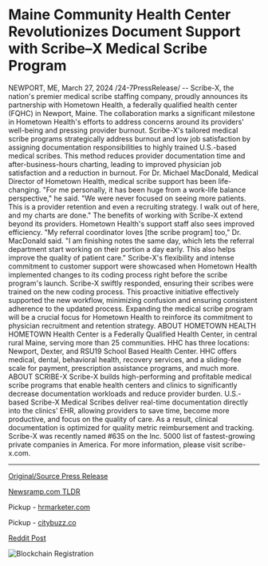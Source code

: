 # Maine Community Health Center Revolutionizes Document Support with Scribe–X Medical Scribe Program

NEWPORT, ME, March 27, 2024 /24-7PressRelease/ -- Scribe-X, the nation's premier medical scribe staffing company, proudly announces its partnership with Hometown Health, a federally qualified health center (FQHC) in Newport, Maine. The collaboration marks a significant milestone in Hometown Health's efforts to address concerns around its providers' well-being and pressing provider burnout.  Scribe-X's tailored medical scribe programs strategically address burnout and low job satisfaction by assigning documentation responsibilities to highly trained U.S.-based medical scribes. This method reduces provider documentation time and after-business-hours charting, leading to improved physician job satisfaction and a reduction in burnout.  For Dr. Michael MacDonald, Medical Director of Hometown Health, medical scribe support has been life-changing. "For me personally, it has been huge from a work-life balance perspective," he said. "We were never focused on seeing more patients. This is a provider retention and even a recruiting strategy. I walk out of here, and my charts are done."  The benefits of working with Scribe-X extend beyond its providers. Hometown Health's support staff also sees improved efficiency. "My referral coordinator loves [the scribe program] too," Dr. MacDonald said. "I am finishing notes the same day, which lets the referral department start working on their portion a day early. This also helps improve the quality of patient care."  Scribe-X's flexibility and intense commitment to customer support were showcased when Hometown Health implemented changes to its coding process right before the scribe program's launch. Scribe-X swiftly responded, ensuring their scribes were trained on the new coding process. This proactive initiative effectively supported the new workflow, minimizing confusion and ensuring consistent adherence to the updated process.  Expanding the medical scribe program will be a crucial focus for Hometown Health to reinforce its commitment to physician recruitment and retention strategy.  ABOUT HOMETOWN HEALTH HOMETOWN Health Center is a Federally Qualified Health Center, in central rural Maine, serving more than 25 communities. HHC has three locations: Newport, Dexter, and RSU19 School Based Health Center. HHC offers medical, dental, behavioral health, recovery services, and a sliding-fee scale for payment, prescription assistance programs, and much more.  ABOUT SCRIBE-X Scribe-X builds high-performing and profitable medical scribe programs that enable health centers and clinics to significantly decrease documentation workloads and reduce provider burden. U.S.-based Scribe-X Medical Scribes deliver real-time documentation directly into the clinics' EHR, allowing providers to save time, become more productive, and focus on the quality of care. As a result, clinical documentation is optimized for quality metric reimbursement and tracking. Scribe-X was recently named #635 on the Inc. 5000 list of fastest-growing private companies in America. For more information, please visit scribe-x.com. 

---

[Original/Source Press Release](https://www.24-7pressrelease.com/press-release/509587/maine-community-health-center-revolutionizes-document-support-with-scribex-medical-scribe-program)
                    

[Newsramp.com TLDR](https://newsramp.com/curated-news/scribe-x-partners-with-hometown-health-to-address-provider-burnout/c7ad8d26fe12cb4d70b06dfccbc673e1) 


Pickup - [hrmarketer.com](https://hrmarketer.com/en/hometown-health-center-partners-with-scribe-x-to-combat-provider-burnout/20241032)

Pickup - [citybuzz.co](https://citybuzz.co/2024/03/27/maine-health-center-embraces-scribe-x-to-combat-provider-burnout)
 



[Reddit Post](https://www.reddit.com/r/HealthCareNewsInfo/comments/1bovtrj/scribex_partners_with_hometown_health_to_address/) 



![Blockchain Registration](https://cdn.newsramp.app/24-7PressRelease/qrcode/243/27/herb70aI.webp)